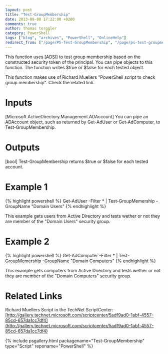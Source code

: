 ```yaml
---
layout: post
title: "Test-GroupMembership"
date: 2013-09-08 17:22:00 +0200
comments: true
author: thomas torggler
category: PowerShell
tags: ["blog", "archives", "PowerShell", "OnlineHelp"]
redirect_from: ["/page/PS-Test-GroupMembership", "/page/ps-test-groupmembership"]
---
```

This function uses [ADSI] to test group membership based on the constructed security token of the principal. You can pipe objects to this function. The function writes $true or $false for each tested object.

<!-- more --> 
This function makes use of Richard Muellers "PowerShell script to check group membership". Check the related link.

# Inputs
[Microsoft.ActiveDirectory.Management.ADAccount]
You can pipe an ADAccount object, such as returned by Get-AdUser or Get-AdComputer, to Test-GroupMembership.

# Outputs
[bool]
Test-GroupMembership returns $true or $false for each tested account.

# Example 1
{% highlight powershell %}
Get-AdUser -Filter * | Test-GroupMemership -GroupName "Domain Users"
{% endhighlight %}

This example gets users from Active Directory and tests wether or not they are member of the "Domain Users" security group.

# Example 2
{% highlight powershell %}
Get-AdComputer -Filter * | Test-GroupMemership -GroupName "Domain Computers"
{% endhighlight %}

This example gets computers from Active Directory and tests wether or not they are member of the "Domain Computers" security group.

# Related Links
Richard Muellers Script in the TechNet ScriptCenter: [http://gallery.technet.microsoft.com/scriptcenter/5adf9ad0-1abf-4557-85cd-657da1cc7df4](http://gallery.technet.microsoft.com/scriptcenter/5adf9ad0-1abf-4557-85cd-657da1cc7df4)

{% include psgallery.html packagename="Test-GroupMembership" type="Script" reponame="PowerShell" %}